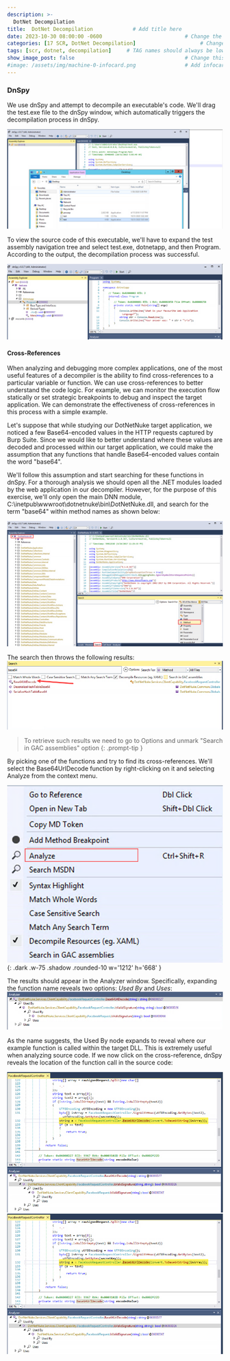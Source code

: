 ```yaml
---
description: >-
  DotNet Decompilation
title:  DotNet Decompilation             # Add title here
date: 2023-10-30 08:00:00 -0600                           # Change the date to match completion date
categories: [17 SCR, DotNet Decompilation]                     # Change Templates to Writeup
tags: [scr, dotnet, decompilation]     # TAG names should always be lowercase; replace template with writeup, and add relevant tags
show_image_post: false                                    # Change this to true
#image: /assets/img/machine-0-infocard.png                # Add infocard image here for post preview image
---
```


### DnSpy

We use dnSpy and attempt to decompile an executable's code. We'll drag the test.exe file to the dnSpy window, which automatically triggers the decompilation process in dnSpy.

![drag-and-drop-dnspy](/assets/img/Pasted-image-20231030230710.png)

To view the source code of this executable, we'll have to expand the test assembly navigation tree and select test.exe, dotnetapp, and then Program. According to the output, the decompilation process was successful.

![source-code-dnspy](/assets/img/Pasted-image-20231030230859.png)

#### Cross-References

When analyzing and debugging more complex applications, one of the most useful features of a decompiler is the ability to find cross-references to a particular variable or function. We can use cross-references to better understand the code logic. For example, we can monitor the execution flow statically or set strategic breakpoints to debug and inspect the target application. We can demonstrate the effectiveness of cross-references in this process with a simple example.

Let's suppose that while studying our DotNetNuke target application, we noticed a few Base64-encoded values in the HTTP requests captured by Burp Suite. Since we would like to better understand where these values are decoded and processed within our target application, we could make the assumption that any functions that handle Base64-encoded values contain the word "base64".

We'll follow this assumption and start searching for these functions in dnSpy. For a thorough analysis we should open all the .NET modules loaded by the web application in our decompiler. However, for the purpose of this exercise, we'll only open the main DNN module, C:\inetpub\wwwroot\dotnetnuke\bin\DotNetNuke.dll, and search for the term "base64" within method names as shown below:

![DNN-Method-Search](/assets/img/Pasted-image-20231031001854.png)

The search then throws the following results:
![DNN-Results-Search](/assets/img/Pasted-image-20231031002110.png)

> To retrieve such results we need to go to Options and unmark "Search in GAC assemblies" option
{: .prompt-tip }

By picking one of the functions and try to find its cross-references. We'll select the Base64UrlDecode function by right-clicking on it and selecting Analyze from the context menu.

![DnSpy-Menu-Analyze](/assets/img/Pasted-image-20231031024851.png){: .dark .w-75 .shadow .rounded-10 w='1212' h='668' }

The results should appear in the Analyzer window. Specifically, expanding the function name reveals two options: _Used By_ and _Uses_:
![DnSpy-Analyzer](/assets/img/Pasted-image-20231031033850.png)

As the name suggests, the Used By node expands to reveal where our example function is called within the target DLL. This is extremely useful when analyzing source code. If we now click on the cross-reference, dnSpy reveals the location of the function call in the source code:

![Function-Called](/assets/img/Pasted-image-20231031034124.png)
![Function-Called](/assets/img/Pasted-image-20231031034124.png)